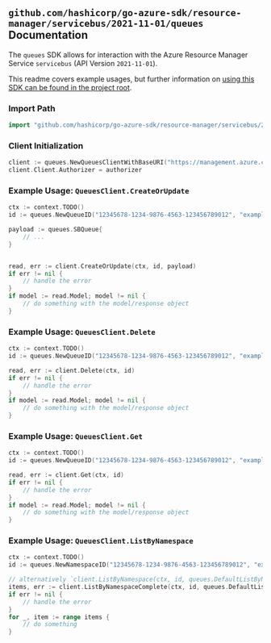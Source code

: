 
## `github.com/hashicorp/go-azure-sdk/resource-manager/servicebus/2021-11-01/queues` Documentation

The `queues` SDK allows for interaction with the Azure Resource Manager Service `servicebus` (API Version `2021-11-01`).

This readme covers example usages, but further information on [using this SDK can be found in the project root](https://github.com/hashicorp/go-azure-sdk/tree/main/docs).

### Import Path

```go
import "github.com/hashicorp/go-azure-sdk/resource-manager/servicebus/2021-11-01/queues"
```


### Client Initialization

```go
client := queues.NewQueuesClientWithBaseURI("https://management.azure.com")
client.Client.Authorizer = authorizer
```


### Example Usage: `QueuesClient.CreateOrUpdate`

```go
ctx := context.TODO()
id := queues.NewQueueID("12345678-1234-9876-4563-123456789012", "example-resource-group", "namespaceValue", "queueValue")

payload := queues.SBQueue{
	// ...
}


read, err := client.CreateOrUpdate(ctx, id, payload)
if err != nil {
	// handle the error
}
if model := read.Model; model != nil {
	// do something with the model/response object
}
```


### Example Usage: `QueuesClient.Delete`

```go
ctx := context.TODO()
id := queues.NewQueueID("12345678-1234-9876-4563-123456789012", "example-resource-group", "namespaceValue", "queueValue")

read, err := client.Delete(ctx, id)
if err != nil {
	// handle the error
}
if model := read.Model; model != nil {
	// do something with the model/response object
}
```


### Example Usage: `QueuesClient.Get`

```go
ctx := context.TODO()
id := queues.NewQueueID("12345678-1234-9876-4563-123456789012", "example-resource-group", "namespaceValue", "queueValue")

read, err := client.Get(ctx, id)
if err != nil {
	// handle the error
}
if model := read.Model; model != nil {
	// do something with the model/response object
}
```


### Example Usage: `QueuesClient.ListByNamespace`

```go
ctx := context.TODO()
id := queues.NewNamespaceID("12345678-1234-9876-4563-123456789012", "example-resource-group", "namespaceValue")

// alternatively `client.ListByNamespace(ctx, id, queues.DefaultListByNamespaceOperationOptions())` can be used to do batched pagination
items, err := client.ListByNamespaceComplete(ctx, id, queues.DefaultListByNamespaceOperationOptions())
if err != nil {
	// handle the error
}
for _, item := range items {
	// do something
}
```
